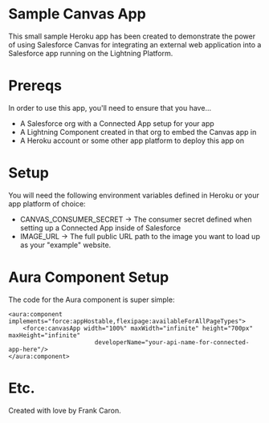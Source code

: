# Sample Canvas App

This small sample Heroku app has been created to demonstrate the power of using Salesforce Canvas for integrating an external web application into a Salesforce app running on the Lightning Platform.

# Prereqs

In order to use this app, you'll need to ensure that you have...

* A Salesforce org with a Connected App setup for your app
* A Lightning Component created in that org to embed the Canvas app in
* A Heroku account or some other app platform to deploy this app on

# Setup

You will need the following environment variables defined in Heroku or your app platform of choice:

* CANVAS_CONSUMER_SECRET -> The consumer secret defined when setting up a Connected App inside of Salesforce
* IMAGE_URL -> The full public URL path to the image you want to load up as your "example" website.

# Aura Component Setup

The code for the Aura component is super simple:

```
<aura:component implements="force:appHostable,flexipage:availableForAllPageTypes">  
    <force:canvasApp width="100%" maxWidth="infinite" height="700px" maxHeight="infinite"
                        developerName="your-api-name-for-connected-app-here"/>
</aura:component>
```

# Etc.

Created with love by Frank Caron.